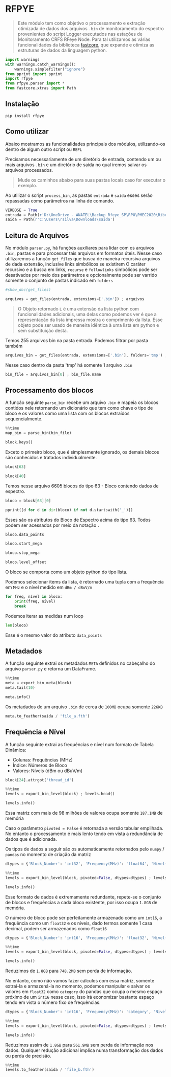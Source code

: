 # RFPYE
> Este módulo tem como objetivo o processamento e extração otimizada de dados dos arquivos `.bin` de monitoramento do espectro provenientes do script Logger executados nas estações de Monitoramento CRFS RFeye Node. Para tal utilizamos as várias funcionalidades da biblioteca <a href='https://fastcore.fast.ai/basics.html'>fastcore</a>, que expande e otimiza as estruturas de dados da linguagem python. 


```python
import warnings
with warnings.catch_warnings():
    warnings.simplefilter("ignore")
from pprint import pprint
import rfpye
from rfpye.parser import *
from fastcore.xtras import Path
```

## Instalação
`pip install rfpye`

## Como utilizar
Abaixo mostramos as funcionalidades principais dos módulos, utilizando-os dentro de algum outro script ou `REPL`

Precisamos necessariamente de um diretório de entrada, contendo um ou mais arquivos `.bin` e um diretório de saída no qual iremos salvar os arquivos processados. 
> Mude os caminhos abaixo para suas pastas locais caso for executar o exemplo.

Ao utilizar o script `process_bin`, as pastas `entrada` e `saída` esses serão repassadas como parâmetros na linha de comando.

```python
VERBOSE = True
entrada = Path(r'D:\OneDrive - ANATEL\Backup_Rfeye_SP\RPO\PMEC2020\Ribeirao_Preto_SP\SLMA')
saida = Path(r'C:\Users\rsilva\Downloads\saida')
```

## Leitura de Arquivos

No módulo `parser.py`, há funções auxiliares para lidar com os arquivos `.bin`, pastas e para processar tais arquivos em formatos úteis. Nesse caso utilizaremos a função `get_files` que busca de maneira recursiva arquivos de dada extensão, inclusive links simbólicos se existirem
O caráter recursivo e a busca em links, `recurse` e `followlinks` simbólicos pode ser desativados por meio dos parâmetros e opcionalmente pode ser varrido somente o conjunto de pastas indicado em `folders` 

```python
#show_doc(get_files)
```

```python
arquivos = get_files(entrada, extensions=['.bin']) ; arquivos
```

> O Objeto retornado `L` é uma extensão da lista python com funcionalidades adicionais, uma delas como  podemos ver é que a representação da lista impressa mostra o comprimento da lista. Esse objeto pode ser usado de maneira idêntica à uma lista em python e sem substituição desta.

Temos 255 arquivos bin na pasta entrada. Podemos filtrar por pasta também

```python
arquivos_bin = get_files(entrada, extensions=['.bin'], folders='tmp') ; arquivos_bin
```

Nesse caso dentro da pasta 'tmp' há somente 1 arquivo `.bin`

```python
bin_file = arquivos_bin[0] ; bin_file.name
```

## Processamento dos blocos
A função seguinte `parse_bin` recebe um arquivo `.bin` e mapeia os blocos contidos nele retornando um dicionário que tem como chave o tipo de bloco e os valores como uma lista com os blocos extraídos sequencialmente.

```python
%%time
map_bin = parse_bin(bin_file)
```

```python
block.keys()
```

Exceto o primeiro bloco, que é simplesmente ignorado, os demais blocos são conhecidos e tratados individualmente.

```python
block[63]
```

```python
block[40]
```

Temos nesse arquivo 6605 blocos do tipo 63 - Bloco contendo dados de espectro.

```python
bloco = block[63][0]
```

```python
pprint([d for d in dir(bloco) if not d.startswith('_')])
```

Esses são os atributos do Bloco de Espectro acima do tipo 63. Todos podem ser acessados por meio da notação `.`

```python
bloco.data_points
```

```python
bloco.start_mega
```

```python
bloco.stop_mega
```

```python
bloco.level_offset
```

O bloco se comporta como um objeto python do tipo lista. 

Podemos selecionar items da lista, é retornado uma tupla com a frequência em `MHz` e o nível medido em `dBm / dBuV/m` 

```python
for freq, nível in bloco:
    print(freq, nível)
    break
```

Podemos iterar as medidas num loop

```python
len(bloco)
```

Esse é o mesmo valor do atributo `data_points`

## Metadados
A função seguinte extrai os metadados `META` definidos no cabeçalho do arquivo `parser.py` e retorna um DataFrame.

```python
%%time
meta = export_bin_meta(block)
meta.tail(10)
```

```python
meta.info()
```

Os metadados de um arquivo `.bin` de cerca de `100MB` ocupa somente `226KB`

```python
meta.to_feather(saida / 'file_a.fth')
```

## Frequência e Nível
A função seguinte extrai as frequências e nível num formato de Tabela Dinâmica:
* Colunas: Frequências (MHz)
* Índice: Números de Bloco
* Valores: Níveis (dBm ou dBuV/m)

```python
block[24].attrgot('thread_id')
```

```python
%%time
levels = export_bin_level(block) ; levels.head()
```

```python
levels.info()
```

Essa matriz com mais de 98 milhões de valores ocupa somente `187.1MB` de memória

Caso o parâmetro `pivoted = False` é retornada a versão tabular empilhada. No entanto o processamento é mais lento tendo em vista a redundância de dados que é adicionada.

Os tipos de dados a seguir são os automaticamente retornados pelo `numpy` / `pandas` no momento de criação da matriz

```python
dtypes = {'Block_Number': 'int32', 'Frequency(MHz)': 'float64', 'Nivel(dBm)': 'float64'}
```

```python
%%time
levels = export_bin_level(block, pivoted=False, dtypes=dtypes) ; levels.head()
```

```python
levels.info()
```

Esse formato de dados é extremamente redundante, repete-se o conjunto de blocos e frequências a cada bloco existente, por isso ocupa `1.8GB` de memória.

O número de bloco pode ser perfeitamente armazenado como um `int16`, a frequência como um `float32` e os níveis, dado termos somente 1 casa decimal, podem ser armazenados como `float16`

```python
dtypes = {'Block_Number': 'int16', 'Frequency(MHz)': 'float32', 'Nivel(dBm)': 'float32'}
```

```python
%%time
levels = export_bin_level(block, pivoted=False, dtypes=dtypes) ; levels.head()
```

```python
levels.info()
```

Reduzimos de `1.8GB` para `748.2MB` sem perda de informação.

No entanto, como não vamos fazer cálculos com essa matriz, somente extraí-la e armazená-la no momento, podemos manipular e salvar os valores em `float32` como `category` do pandas que ocupa o mesmo espaço próximo de um `int16` nesse caso, isso irá economizar bastante espaço tendo em vista o número fixo de frequências.

```python
dtypes = {'Block_Number': 'int16', 'Frequency(MHz)': 'category', 'Nivel(dBm)': 'float16'}
```

```python
%%time
levels = export_bin_level(block, pivoted=False, dtypes=dtypes) ; levels.head()
```

```python
levels.info()
```

Reduzimos assim de `1.8GB` para `561.9MB` sem perda de informação nos dados. Qualquer redução adicional implica numa transformação dos dados ou perda de precisão.

```python
%%time
levels.to_feather(saida / 'file_b.fth')
```
